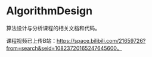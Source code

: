 # AlgorithmDesign
算法设计与分析课程的相关文档和代码。

课程视频已上传B站：https://space.bilibili.com/21659726?from=search&seid=10823720165247645600。
